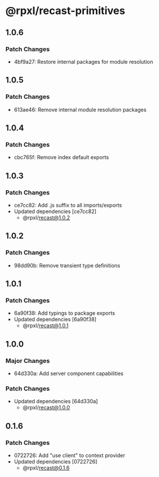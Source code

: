 # @rpxl/recast-primitives

## 1.0.6

### Patch Changes

- 4bf9a27: Restore internal packages for module resolution

## 1.0.5

### Patch Changes

- 613ae46: Remove internal module resolution packages

## 1.0.4

### Patch Changes

- cbc765f: Remove index default exports

## 1.0.3

### Patch Changes

- ce7cc82: Add .js suffix to all imports/exports
- Updated dependencies [ce7cc82]
  - @rpxl/recast@1.0.2

## 1.0.2

### Patch Changes

- 98dd90b: Remove transient type definitions

## 1.0.1

### Patch Changes

- 6a90f38: Add typings to package exports
- Updated dependencies [6a90f38]
  - @rpxl/recast@1.0.1

## 1.0.0

### Major Changes

- 64d330a: Add server component capabilities

### Patch Changes

- Updated dependencies [64d330a]
  - @rpxl/recast@1.0.0

## 0.1.6

### Patch Changes

- 0722726: Add "use client" to context provider
- Updated dependencies [0722726]
  - @rpxl/recast@0.1.6
